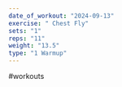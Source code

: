 ```yaml
---
date_of_workout: "2024-09-13"
exercise: " Chest Fly"
sets: "1"
reps: "11"
weight: "13.5"
type: "1 Warmup"
---
```

#workouts